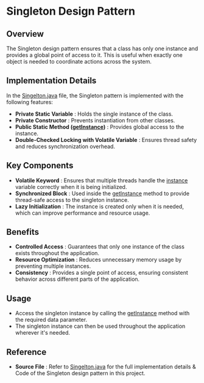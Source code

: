 # Singleton Design Pattern

## Overview

The Singleton design pattern ensures that a class has only one instance and provides a global point of access to it. This is useful when exactly one object is needed to coordinate actions across the system.

## Implementation Details

In the [Singelton.java](vscode-file://vscode-app/c:/Users/HP/AppData/Local/Programs/Microsoft%20VS%20Code/resources/app/out/vs/code/electron-sandbox/workbench/workbench.html) file, the Singleton pattern is implemented with the following features:

* **Private Static Variable** : Holds the single instance of the class.
* **Private Constructor** : Prevents instantiation from other classes.
* **Public Static Method ([getInstance](vscode-file://vscode-app/c:/Users/HP/AppData/Local/Programs/Microsoft%20VS%20Code/resources/app/out/vs/code/electron-sandbox/workbench/workbench.html))** : Provides global access to the instance.
* **Double-Checked Locking with Volatile Variable** : Ensures thread safety and reduces synchronization overhead.

## Key Components

* **Volatile Keyword** : Ensures that multiple threads handle the [instance](vscode-file://vscode-app/c:/Users/HP/AppData/Local/Programs/Microsoft%20VS%20Code/resources/app/out/vs/code/electron-sandbox/workbench/workbench.html) variable correctly when it is being initialized.
* **Synchronized Block** : Used inside the [getInstance](vscode-file://vscode-app/c:/Users/HP/AppData/Local/Programs/Microsoft%20VS%20Code/resources/app/out/vs/code/electron-sandbox/workbench/workbench.html) method to provide thread-safe access to the singleton instance.
* **Lazy Initialization** : The instance is created only when it is needed, which can improve performance and resource usage.

## Benefits

* **Controlled Access** : Guarantees that only one instance of the class exists throughout the application.
* **Resource Optimization** : Reduces unnecessary memory usage by preventing multiple instances.
* **Consistency** : Provides a single point of access, ensuring consistent behavior across different parts of the application.

## Usage

* Access the singleton instance by calling the [getInstance](vscode-file://vscode-app/c:/Users/HP/AppData/Local/Programs/Microsoft%20VS%20Code/resources/app/out/vs/code/electron-sandbox/workbench/workbench.html) method with the required data parameter.
* The singleton instance can then be used throughout the application wherever it's needed.

## Reference

* **Source File** : Refer to [Singelton.java](vscode-file://vscode-app/c:/Users/HP/AppData/Local/Programs/Microsoft%20VS%20Code/resources/app/out/vs/code/electron-sandbox/workbench/workbench.html) for the full implementation details & Code of the Singleton design pattern in this project.
